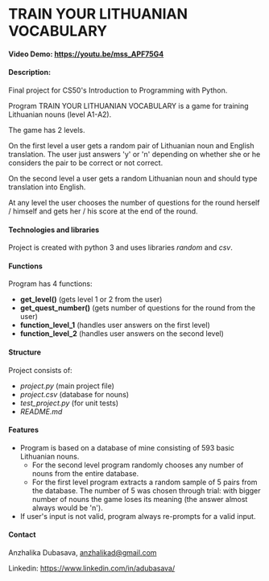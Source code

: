 # TRAIN YOUR LITHUANIAN VOCABULARY
#### Video Demo: https://youtu.be/mss_APF75G4
#### Description:
Final project for CS50's Introduction to Programming with Python.

Program TRAIN YOUR LITHUANIAN VOCABULARY is a game for training Lithuanian nouns (level A1-A2).

The game has 2 levels.

On the first level a user gets a random pair of Lithuanian noun and English translation. The user just answers 'y' or 'n' depending on whether she or he considers the pair to be correct or not correct.

On the second level a user gets a random Lithuanian noun and should type translation into English.

At any level the user chooses the number of questions for the round herself / himself and gets her / his score at the end of the round.

#### Technologies and libraries
Project is created with python 3 and uses libraries *random* and *csv*.

#### Functions
Program has 4 functions:
* **get_level()** (gets level 1 or 2 from the user)
* **get_quest_number()** (gets number of questions for the round from the user)
* **function_level_1** (handles user answers on the first level)
* **function_level_2** (handles user answers on the second level)

#### Structure
Project consists of:
* *project.py* (main project file)
* *project.csv* (database for nouns)
* *test_project.py* (for unit tests)
* *README.md*

#### Features
* Program is based on a database of mine consisting of 593 basic Lithuanian nouns.
    - For the second level program randomly chooses any number of nouns from the entire database.
    - For the first level program extracts a random sample of 5 pairs from the database. The number of 5 was chosen through trial: with bigger number of nouns the game loses its meaning (the answer almost always would be 'n').
* If user's input is not valid, program always re-prompts for a valid input.

#### Contact
Anzhalika Dubasava, anzhalikad@gmail.com

Linkedin: https://www.linkedin.com/in/adubasava/

